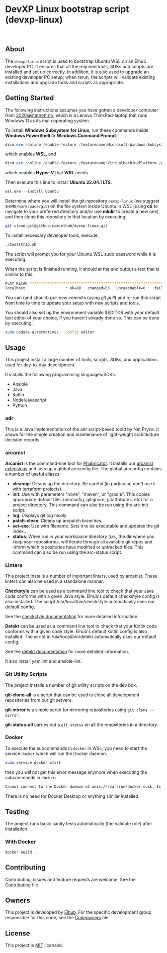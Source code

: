 # DevXP Linux bootstrap script (devxp-linux)
[<img src="https://img.shields.io/badge/repo-github-blue" alt="">](https://github.com/elhub/devxp-linux)
[<img src="https://img.shields.io/badge/issues-jira-orange" alt="">](https://jira.elhub.cloud/issues/?jql=project%20%3D%20%22Team%20Dev%22%20AND%20component%20%3D%20devxp-linux%20AND%20status%20!%3D%20Done)
[<img src="https://teamcity.elhub.cloud/app/rest/builds/buildType:(id:DevXp_DevXpLinux_PublishDocs)/statusIcon" alt="">](https://teamcity.elhub.cloud/project/DevXp_DevXpLinux?mode=builds#all-projects)
[<img src="https://sonar.elhub.cloud/api/project_badges/measure?project=no.elhub.devxp%3Adevxp-linux&metric=alert_status" alt="">](https://sonar.elhub.cloud/dashboard?id=no.elhub.devxp%3Adevxp-linux)
[<img src="https://sonar.elhub.cloud/api/project_badges/measure?project=no.elhub.devxp%3Adevxp-linux&metric=ncloc" alt="">](https://sonar.elhub.cloud/dashboard?id=no.elhub.devxp%3Adevxp-linux)
[<img src="https://sonar.elhub.cloud/api/project_badges/measure?project=no.elhub.devxp%3Adevxp-linux&metric=bugs" alt="">](https://sonar.elhub.cloud/dashboard?id=no.elhub.devxp%3Adevxp-linux)
[<img src="https://sonar.elhub.cloud/api/project_badges/measure?project=no.elhub.devxp%3Adevxp-linux&metric=vulnerabilities" alt="">](https://sonar.elhub.cloud/dashboard?id=no.elhub.devxp%3Adevxp-linux)

## About

The ```devxp-linux``` script is used to bootstrap Ubuntu WSL on an Elhub developer PC. It ensures that all the required
tools, SDKs and scripts are installed and set up correctly. In addition, it is also used to upgrade an existing
developer PC setup; when rerun, the scripts will validate existing installations and upgrade tools and scripts as
appropriate.

## Getting Started

The following instructions assumes you have gotten a developer computer from 3020@statnett.no, which is a Lenovo ThinkPad-laptop that runs Windows 11 as its main operating system.

To install __Windows Subsystem for Linux__, run these commands inside __Windows PowerShell__ or __Windows Command Prompt__:

```powershell
dism.exe /online /enable-feature /featurename:Microsoft-Windows-Subsystem-Linux /all /norestart
```

which enables **WSL**, and

```powershell
dism.exe /online /enable-feature /featurename:VirtualMachinePlatform /all /norestart
```

which enables **Hyper-V** that **WSL** needs.

Then execute this line to install **Ubuntu 22.04.1 LTS**:

```powershell
wsl.exe --install Ubuntu
```

Determine where you will install the git-repository ```devxp-linux``` (we suggest ```$HOME/workspace/git```) on the file system inside Ubuntu in WSL (using __cd__ to navigate to your preferred directory and/or use __mkdir__ to create a new one), and then clone this repository in that location by executing:

```bash
git clone git@github.com:elhub/devxp-linux.git
```

To install necessary developer tools, execute:

```bash
./bootstrap.sh
```

The script will prompt you for your Ubuntu WSL sudo password while it is executing.

When the script is finished running, it should at the end output a text that is similar to this:

```bash
PLAY RECAP *********************************************************************
localhost                  : ok=88   changed=53   unreachable=0    failed=0    skipped=3    rescued=0    ignored=0
```

You can (and should) pull new commits (using *git pull*) and re-run this script from time to time to update your setup with new scripts and tools.

You should also set up the environment variable $EDITOR with your default text editor of your choice, if you haven't already done so. This can be done by executing:

```bash
sudo update-alternatives --config editor
```

## Usage

This project install a large number of tools, scripts, SDKs, and applications used for day-to-day development.

It installs the following programming languages/SDKs:

* Ansible
* Java
* Kotlin
* Node/Javascript
* Python

### adr

This is a Java implementation of the adr script-based toold by Nat Pryce. It allows for the simple creation and
maintenance of light-weight architecture decision records.

### arcanist

**Arcanist** is the command-line tool for [Phabricator](https://phabricator.elhub.cloud). It installs our
[arcanist extensions](https://github.com/elhub/devxo-arcanist) and sets up a global arcconfig file. The global
arcconfig contains a number of useful aliases:
* **cleanup**: Cleans up the directory. Be careful (in particular, don't use it with terraform projects).
* **init**: Use with parameters "none", "maven", or "gradle". This copies appropriate default files (arcconfig,
  gitignore, gitattributes, etc) for a project directory. This command can also be run using the arc-init script.
* **log**: Displays git log nicely.
* **patch-clean**: Cleans up arcpatch branches.
* **set-exe**: Use with filename. Sets it to be executable and updates the git index..
* **status**: When run in your workspace directory (i.e., the dir where you keep your repositories, will iterate
  through all available git repos and inform which repositories have modified or untracked files. This command can also
  be run using the arc-status script.

### Linters

This project installs a number of important linters, used by arcanist. These linters can also be used in a standalone
manner.

**Checkstyle** can be used as a command line tool to check that your Java code conforms with a given Java style.
Elhub's default checkstyle config is also installed. The script /usr/local/bin/checkstyle automatically uses our
default config.

See the [checkstyle documentation](https://checkstyle.org/) for more detailed information.

**Detekt** can be used as a command line tool to check that your Kotlin code conforms with a given code style. Elhub's
default kotlin config is also installed. The script in /usr/local/bin/detekt automatically uses our default config.

See the [detekt documentation](https://detekt.github.io/detekt/) for more detailed information.

It also install yamllint and ansible-lint.

### Git Utility Scripts

The project installs a number of git utility scripts on the dev box.

**git-clone-all** is a script that can be used to clone all development repositories from our git servers.

**git-mirror** is a simple script for mirroring repositories using ```git clone --mirror```.

**git-status-all** carries out a ```git status``` on all the repositories in a directory.

### Docker

To execute the subcommands in ```docker``` in WSL, you need to start the service ```docker``` which will run the Docker daemon:

```bash
sudo service docker start
```

then you will not get this error message anymore when executing the subcommands in ```docker```:

```bash
Cannot connect to the Docker daemon at unix:///var/run/docker.sock. Is the docker daemon running?
```

There is no need for Docker Desktop or anything similar installed.

## Testing

The project runs basic sanity tests automatically (the validate role) after installation.

### With Docker

```
docker build .
```

## Contributing

Contributing, issues and feature requests are welcome. See the
[Contributing](https://github.com/elhub/devxp-linux/blob/main/CONTRIBUTING.md) file.

## Owners

This project is developed by [Elhub](https://elhub.no). For the specific development group responsible for this
code, see the [Codeowners](https://github.com/elhub/devxp-linux/blob/main/CODEOWNERS) file.

## License

This project is [MIT](https://github.com/elhub/devxp-linux/blob/main/LICENSE.md) licensed.
